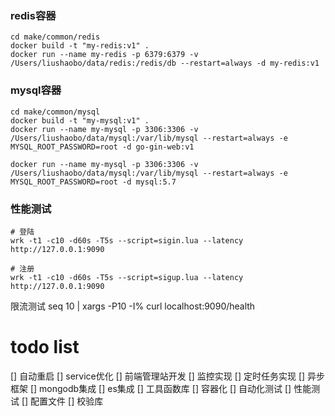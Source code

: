 ### redis容器
```
cd make/common/redis
docker build -t "my-redis:v1" .
docker run --name my-redis -p 6379:6379 -v /Users/liushaobo/data/redis:/redis/db --restart=always -d my-redis:v1
```

### mysql容器
```
cd make/common/mysql
docker build -t "my-mysql:v1" .
docker run --name my-mysql -p 3306:3306 -v /Users/liushaobo/data/mysql:/var/lib/mysql --restart=always -e MYSQL_ROOT_PASSWORD=root -d go-gin-web:v1
```

```
docker run --name my-mysql -p 3306:3306 -v /Users/liushaobo/data/mysql:/var/lib/mysql --restart=always -e MYSQL_ROOT_PASSWORD=root -d mysql:5.7
```

### 性能测试
```
# 登陆
wrk -t1 -c10 -d60s -T5s --script=sigin.lua --latency http://127.0.0.1:9090

# 注册
wrk -t1 -c10 -d60s -T5s --script=sigup.lua --latency http://127.0.0.1:9090
```
限流测试
seq 10 | xargs -P10 -I% curl localhost:9090/health

# todo list
[] 自动重启
[] service优化
[] 前端管理站开发
[] 监控实现
[] 定时任务实现
[] 异步框架
[] mongodb集成
[] es集成
[] 工具函数库
[] 容器化
[] 自动化测试
[] 性能测试
[] 配置文件
[] 校验库

